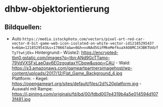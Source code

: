# dhbw-objektorientierung

## Bildquellen:
- Auto ```https://media.istockphoto.com/vectors/pixel-art-red-car-vector-8-bit-game-web-icon-isolated-on-white-vector-id1218529543?k=6&m=1218529543&s=170667a&w=0&h=voNAd5GiFMkeMefkuaX4O8MCJX3BKTUdzfTy7twtjEk=```
Hintergrund:- Wüste2: https://encrypted-tbn0.gstatic.com/images?q=tbn:ANd9GcTTamo-79VdVXSFxLaeOav6EOzgoataxYCbqw&usqp=CAU
            - Wald: https://s3.amazonaws.com/gameartpartnersimagehost/wp-content/uploads/2017/12/Flat_Game_Background_4.jpg         
Plattform:
          - Kegel: https://opengameart.org/sites/default/files/2d%20platform.jpg
          - Auswahl mit Rampe: https://i.pinimg.com/originals/fd/bd/00/fdbd007e4319b4a5e014594d1073f481.jpg
